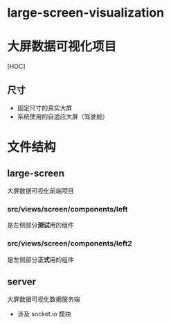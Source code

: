 # large-screen-visualization
# 大屏数据可视化项目

[HOC]

## 尺寸

- 固定尺寸的真实大屏
- 系统使用的自适应大屏（驾驶舱）


# 文件结构
## large-screen
大屏数据可视化前端项目

### src/views/screen/components/left
是左侧部分**测试**用的组件

### src/views/screen/components/left2
是左侧部分**正式**用的组件

## server
大屏数据可视化数据服务端
- 涉及 socket.io 模块
